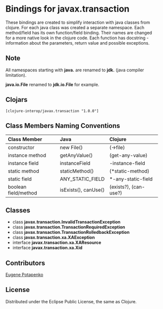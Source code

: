 # Bindings for javax.transaction

These bindings are created to simplify interaction with java classes from clojure.
For each java class was created a separate namespace.
Each method/field has its own function/field binding.
Their names are changed for a more native look in the clojure code. Each function has docstring - information about the parameters, return value and possible exceptions.

## Note

All namespaces starting with **java.** are renamed to **jdk.** (java compiler limitation). 

**java.io.File** renamed to **jdk.io.File** for example. 




## Clojars

```
[clojure-interop/javax.transaction "1.0.0"]
```

## Class Members Naming Conventions

| Class Member | Java | Clojure |
|:--|:--|:--|
| constructor | new File() | (->file) |
| instance method | getAnyValue() | (get-any-value) |
| instance field | instanceField | -instance-field |
| static method | staticMethod() | (*static-method) |
| static field | ANY_STATIC_FIELD | *-any-static-field |
| boolean field/method | isExists(), canUse() | (exists?), (can-use?) |

## Classes

- class **javax.transaction.InvalidTransactionException**
- class **javax.transaction.TransactionRequiredException**
- class **javax.transaction.TransactionRolledbackException**
- class **javax.transaction.xa.XAException**
- interface **javax.transaction.xa.XAResource**
- interface **javax.transaction.xa.Xid**

## Contributors

[Eugene Potapenko](https://github.com/potapenko/)

## License

Distributed under the Eclipse Public License, the same as Clojure.
